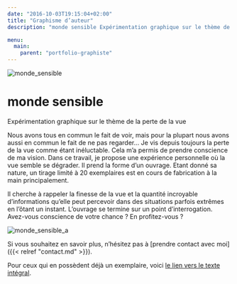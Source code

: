 ```yaml
---
date: "2016-10-03T19:15:04+02:00"
title: "Graphisme d’auteur"
description: "monde sensible Expérimentation graphique sur le thème de la perte de la vue Nous avons tous en commun le fait de voir, mais pour la plupart nous avons aussi en commun le fait de ne pas regarder… Je vis depuis toujours la perte de la vue comme étant inéluctable."

menu:
  main:
    parent: "portfolio-graphiste"
---
```


![monde_sensible](/img/monde_sensible.jpg)

# monde sensible

Expérimentation graphique sur le thème de la perte de la vue

Nous avons tous en commun le fait de voir, mais pour la plupart nous avons aussi en commun le fait de ne pas regarder… Je vis depuis toujours la perte de la vue comme étant inéluctable. Cela m’a permis de prendre conscience de ma vision. Dans ce travail, je propose une expérience personnelle où la vue semble se dégrader. Il prend la forme d’un ouvrage. Etant donné sa nature, un tirage limité à 20 exemplaires est en cours de fabrication à la main principalement.

Il cherche à rappeler la finesse de la vue et la quantité incroyable d’informations qu’elle peut percevoir dans des situations parfois extrêmes en l’ôtant un instant. L’ouvrage se termine sur un point d’interrogation. Avez-vous conscience de votre chance ? En profitez-vous ?

![monde_sensible_a](/img/monde_sensible_a.jpg)

Si vous souhaitez en savoir plus, n’hésitez pas à [prendre contact avec moi]({{< relref "contact.md" >}}).

Pour ceux qui en possèdent déjà un exemplaire, voici [le lien vers le texte intégral](/files/MondeSensible_AntoineDollat_texteintegral.pdf).
